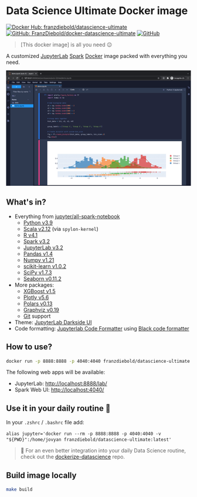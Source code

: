 # Data Science Ultimate Docker image

[![Docker Hub: franzdiebold/datascience-ultimate](https://img.shields.io/badge/Docker%20Hub-franzdiebold%2Fdatascience--ultimate-2496ed)](https://hub.docker.com/r/franzdiebold/datascience-ultimate)
[![GitHub: FranzDiebold/docker-datascience-ultimate](https://img.shields.io/badge/GitHub-FranzDiebold%2Fdocker--datascience--ultimate-0969da)](https://github.com/FranzDiebold/docker-datascience-ultimate)
[![GitHub](https://img.shields.io/github/license/FranzDiebold/docker-datascience-ultimate)](./LICENSE)

> [This docker image] is all you need :wink:

A customized [JupyterLab](https://jupyter.org/) [Spark](https://spark.apache.org/docs/latest/api/python/) [Docker](https://www.docker.com/) image packed with everything you need.

![docker-datascience-ultimate Screenshot](images/datascience-ultimate_screenshot.png)

## What's in?

- Everything from [jupyter/all-spark-notebook](https://hub.docker.com/r/jupyter/all-spark-notebook)
  - [Python v3.9](https://www.python.org/)
  - [Scala v2.12](https://www.scala-lang.org/) (via `spylon-kernel`)
  - [R v4.1](https://www.r-project.org/)
  - [Spark v3.2](https://spark.apache.org/docs/latest/api/python/)
  - [JupyterLab v3.2](https://jupyter.org/)
  - [Pandas v1.4](https://pandas.pydata.org/)
  - [Numpy v1.21](https://numpy.org/)
  - [scikit-learn v1.0.2](https://scikit-learn.org/)
  - [SciPy v1.7.3](https://scipy.org/)
  - [Seaborn v0.11.2](https://seaborn.pydata.org/)
- More packages:
  - [XGBoost v1.5](https://xgboost.ai/)
  - [Plotly v5.6](https://plotly.com/python/)
  - [Polars v0.13](https://www.pola.rs/)
  - [Graphviz v0.19](https://github.com/xflr6/graphviz)
  - [Git](https://git-scm.com/) support
- Theme: [JupyterLab Darkside UI](https://github.com/dunovank/jupyterlab_darkside_ui)
- Code formatting: [Jupyterlab Code Formatter](https://jupyterlab-code-formatter.readthedocs.io/) using [Black code formatter](https://black.readthedocs.io/en/stable/)

## How to use?

```bash
docker run -p 8888:8888 -p 4040:4040 franzdiebold/datascience-ultimate
```

The following web apps will be available:

- JupyterLab: [http://localhost:8888/lab/](http://localhost:8888/lab/)
- Spark Web UI: [http://localhost:4040/](http://localhost:4040/)

## Use it in your daily routine :rocket:

In your `.zshrc` / `.bashrc` file add:

```bashrc
alias jupyter='docker run --rm -p 8888:8888 -p 4040:4040 -v "${PWD}":/home/jovyan franzdiebold/datascience-ultimate:latest'
```

> 💪 For an even better integration into your daily Data Science routine, check out the [dockerize-datascience](https://github.com/FranzDiebold/dockerize-datascience) repo.

## Build image locally

```bash
make build
```
